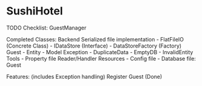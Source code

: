 # SushiHotel

TODO Checklist:
    GuestManager


Completed Classes:
    Backend Serialized file implementation
        - FlatFileIO (Concrete Class)
        - IDataStore (Interface)
        - DataStoreFactory (Factory)
    Guest
        - Entity
        - Model
    Exception
        - DuplicateData
        - EmptyDB
        - InvalidEntity
    Tools
        - Property file Reader/Handler
    Resources
        - Config file
        - Database file: Guest

Features: (includes Exception handling)
    Register Guest (Done)